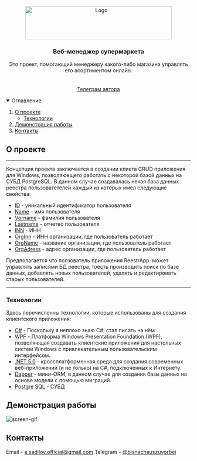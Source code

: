 <br />
<p align="center">
<img src="ManagmentApp.png" alt="Logo" width="400" height="90">

  <h3 align="center">Веб-менеджер супермаркета</h3>

  <p align="center">
    Это проект, помогающий менеджеру какого-либо магазина управлять его асортиментом онлайн.
    <br />
    <!--a href="https://fatclient.herokuapp.com/"><strong>Посмотреть демо »</strong></a-->
    <br />
    <br />
    <a href="https://t.me/bisnachauszuvorbei">Телеграм автора</a>
  </p>
</p>

<details open="open">
  <summary>Оглавление</summary>
  <ol>
    <li>
      <a href="#О проекте">О проекте</a>
      <ul>
        <li><a href="#Технологии">Технологии</a></li>
      </ul>
    </li>
    <li><a href="#Демонстрация работы">Демонстрация работы</a></li>
    <li><a href="#Контакты">Контакты</a></li>
  </ol>
</details>

## О проекте

___
Концепция проекта заключается в создании клиета CRUD приложения для Windows, позволяюещего работать с некоторой базой данных на СУБД PostgreSQL. В данном случае создавалась некая база данных реестра пользоватетелей
каждый из которых имел следующие  свойства:
* [ID]() - уникальный идентификатор пользователя
* [Name]() - имя пользователя
* [Vorname]() - фамилия пользователя	
* [Lastname]() - отчетво пользователя
* [INN]() - ИНН
* [OrgInn]() - ИНН организации, где пользователь работает
* [OrgName]() - название организации, где пользователь работает
* [OrgAdress]() - адрес организации, где пользователь работает

Предполагается что ползователь приложения ReestrApp. может управлять записями БД реестра, тоесть производить поиск по базе данных, добавлять новых пользователей, удалять и редактировать старых пользователей.
___

### Технологии

Здесь перечисленны технологии, которые использованы для создания
клиентского приложения:

* [C#]() - Поскольку я неплохо знаю C#, стал писать на нём 
* [WPF]() - Платформа Windows Presentation Foundation (WPF), позволяющая создавать клиентские приложения для настольных систем Windows с привлекательным пользовательским интерфейсом.
* [.NET 5.0]() - кроссплатформенная среда для создания современных веб-приложений (и не только) на С#, подключенных к Интернету.
* [Dapper]() - мини-ORM, в данном случае для создания базы данных на основе модели с помощью миграций.
* [Postgre SQL]() - СУБД



## Демонстрация работы


![screen-gif](./demo.gif)


## Контакты

Email - [a.sadilov.official@gmail.com](mailto:a.sadilov.official@gmail.com)
Telegram - [@bisnachauszuvorbei](https://t.me/bisnachauszuvorbei)
